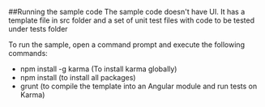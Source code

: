 ##Running the sample code
The sample code doesn't have UI. It has a template file in src folder and a set of unit test files with code to be tested under tests folder

To run the sample, open a command prompt and execute the following commands:

 - npm install -g karma (To install karma globally)
 -  npm install (to install all packages)
 -  grunt (to compile the template into an Angular module and run tests on Karma)